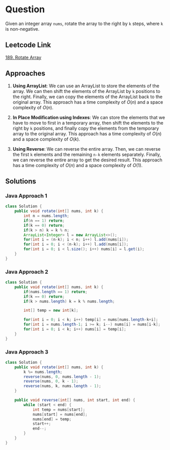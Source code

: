 # Question

Given an integer array `nums`, rotate the array to the right by `k` steps, where `k` is non-negative.

## Leetcode Link

[189. Rotate Array](https://leetcode.com/problems/rotate-array/)

## Approaches

1. **Using ArrayList**: We can use an ArrayList to store the elements of the array. We can then shift the elements of the ArrayList by `k` positions to the right. Finally, we can copy the elements of the ArrayList back to the original array. This approach has a time complexity of $O(n)$ and a space complexity of $O(n)$.

2. **In Place Modification using Indexes**: We can store the elements that we have to move to first in a temporary array, then shift the elements to the right by `k` positions, and finally copy the elements from the temporary array to the original array. This approach has a time complexity of $O(n)$ and a space complexity of $O(k)$.

3. **Using Reverse**: We can reverse the entire array. Then, we can reverse the first `k` elements and the remaining `n-k` elements separately. Finally, we can reverse the entire array to get the desired result. This approach has a time complexity of $O(n)$ and a space complexity of $O(1)$.

## Solutions

### Java Approach 1

```java
class Solution {
    public void rotate(int[] nums, int k) {
        int n = nums.length;
        if(n == 1) return;
        if(k == 0) return;
        if(k > n) k = k % n;
        ArrayList<Integer> l = new ArrayList<>();
        for(int i = (n-k); i < n; i++) l.add(nums[i]);
        for(int i = 0; i < (n-k); i++) l.add(nums[i]);
        for(int i = 0; i < l.size(); i++) nums[i] = l.get(i);
    }
}
```

### Java Approach 2

```java
class Solution {
    public void rotate(int[] nums, int k) {
        if(nums.length == 1) return;
        if(k == 0) return;
        if(k > nums.length) k = k % nums.length;

        int[] temp = new int[k];

        for(int i = 0; i < k; i++) temp[i] = nums[nums.length-k+i];
        for(int i = nums.length-1; i >= k; i--) nums[i] = nums[i-k];
        for(int i = 0; i < k; i++) nums[i] = temp[i];
    }
}
```

### Java Approach 3

```java
class Solution {
    public void rotate(int[] nums, int k) {
        k %= nums.length;
        reverse(nums, 0, nums.length - 1);
        reverse(nums, 0, k - 1);
        reverse(nums, k, nums.length - 1);
    }

    public void reverse(int[] nums, int start, int end) {
        while (start < end) {
            int temp = nums[start];
            nums[start] = nums[end];
            nums[end] = temp;
            start++;
            end--;
        }
    }
}
```
